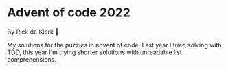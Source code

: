 # Advent of code 2022
By Rick de Klerk 🚀

My solutions for the puzzles in advent of code. Last year I tried solving
with TDD, this year I'm trying shorter solutions with unreadable list 
comprehensions.